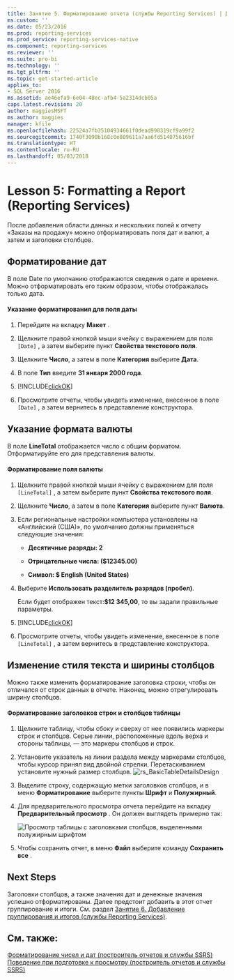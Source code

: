 ```yaml
---
title: Занятие 5. Форматирование отчета (службы Reporting Services) | Документы Майкрософт
ms.custom: ''
ms.date: 05/23/2016
ms.prod: reporting-services
ms.prod_service: reporting-services-native
ms.component: reporting-services
ms.reviewer: ''
ms.suite: pro-bi
ms.technology: ''
ms.tgt_pltfrm: ''
ms.topic: get-started-article
applies_to:
- SQL Server 2016
ms.assetid: ae46efa9-6e04-48ec-afb4-5a2314dcb05a
caps.latest.revision: 20
author: maggiesMSFT
ms.author: maggies
manager: kfile
ms.openlocfilehash: 22524a7fb35104934661f0dead998319cf9a99f2
ms.sourcegitcommit: 1740f3090b168c0e809611a7aa6fd514075616bf
ms.translationtype: HT
ms.contentlocale: ru-RU
ms.lasthandoff: 05/03/2018
---
```

# <a name="lesson-5-formatting-a-report-reporting-services"></a>Lesson 5: Formatting a Report (Reporting Services)
После добавления области данных и нескольких полей к отчету «Заказы на продажу» можно отформатировать поля дат и валют, а затем и заголовки столбцов.  
  
## <a name="bkmk_format_date"></a>Форматирование дат  
В поле Date по умолчанию отображаются сведения о дате и времени. Можно отформатировать его таким образом, чтобы отображалась только дата.  
  
#### <a name="to-format-a-date-field"></a>Указание форматирования для поля даты  
  
1.  Перейдите на вкладку **Макет** .  
  
2.  Щелкните правой кнопкой мыши ячейку с выражением для поля `[Date]` , а затем выберите пункт **Свойства текстового поля**.  
  
3.  Щелкните **Число**, а затем в поле **Категория** выберите **Дата**.  
  
4.  В поле **Тип** введите **31 января 2000 года**.  
  
5.  [!INCLUDE[clickOK](../includes/clickok-md.md)]  
  
6.  Просмотрите отчеты, чтобы увидеть изменение, внесенное в поле `[Date]` , а затем вернитесь в представление конструктора.  
  
## <a name="bkmk_format_currency"></a>Указание формата валюты  
В поле **LineTotal** отображается число с общим форматом. Отформатируйте его для представления валюты.  
  
#### <a name="to-format-a-currency-field"></a>Форматирование поля валюты  
  
1.  Щелкните правой кнопкой мыши ячейку с выражением для поля `[LineTotal]` , а затем выберите пункт **Свойства текстового поля**.  
  
2.  Щелкните **Число**, а затем в поле **Категория** выберите пункт **Валюта**.  
  
3.  Если региональные настройки компьютера установлены на «Английский (США)», по умолчанию должны применяться следующие значения:  
  
    -   **Десятичные разряды: 2**  
  
    -   **Отрицательные числа: ($12345.00)**  
  
    -   **Символ: $ English (United States)**  
  
4.  Выберите **Использовать разделитель разрядов (пробел)**.  
  
    Если будет отображен текст:**$12 345,00**, то вы задали правильные параметры.  
  
5.  [!INCLUDE[clickOK](../includes/clickok-md.md)]  
  
6.  Просмотрите отчеты, чтобы увидеть изменение, внесенное в поле `[LineTotal]` , а затем вернитесь в представление конструктора.  
  
## <a name="bkmk_change_textstyle"></a>Изменение стиля текста и ширины столбцов  
Можно также изменить форматирование заголовка строки, чтобы он отличался от строк данных в отчете. Наконец, можно отрегулировать ширину столбцов.  
  
#### <a name="to-format-header-rows-and-table-columns"></a>Форматирование заголовков строк и столбцов таблицы  
  
1.  Щелкните таблицу, чтобы сбоку и сверху от нее появились маркеры строк и столбцов. Серые линии, расположенные вдоль верха и стороны таблицы, — это маркеры столбцов и строк.  
       
  
2.  Установите указатель на линии раздела между маркерами столбцов, чтобы курсор принял вид двойной стрелки. Перетаскиванием установите нужный размер столбцов.
 ![rs_BasicTableDetailsDesign](../reporting-services/media/rs-basictabledetailsdesign.png)   
  
3.  Выделите строку, содержащую метки заголовков столбцов, и в меню **Форматирование** выберите пункты **Шрифт** и **Полужирный**.  
  
4.  Для предварительного просмотра отчета перейдите на вкладку **Предварительный просмотр** . Он должен выглядеть примерно так:  
  
    ![Просмотр таблицы с заголовками столбцов, выделенными полужирным шрифтом](../reporting-services/media/rs-basictabledetailsformattedpreview.png "Просмотр таблицы с заголовками столбцов, выделенными полужирным шрифтом")  
  
5.  Чтобы сохранить отчет, в меню **Файл** выберите команду **Сохранить все** .  
  
## <a name="next-steps"></a>Next Steps  
Заголовки столбцов, а также значения дат и денежные значения успешно отформатированы. Далее предстоит добавить в этот отчет группирование и итоги. См. раздел [Занятие 6. Добавление группирования и итогов (службы Reporting Services)](../reporting-services/lesson-6-adding-grouping-and-totals-reporting-services.md).  
  
## <a name="see-also"></a>См. также:  
[Форматирование чисел и дат (построитель отчетов и службы SSRS)](../reporting-services/report-design/formatting-numbers-and-dates-report-builder-and-ssrs.md)  
[Поведение при подготовке к просмотру (построитель отчетов и службы SSRS)](../reporting-services/report-design/rendering-behaviors-report-builder-and-ssrs.md)  
  
  
  

